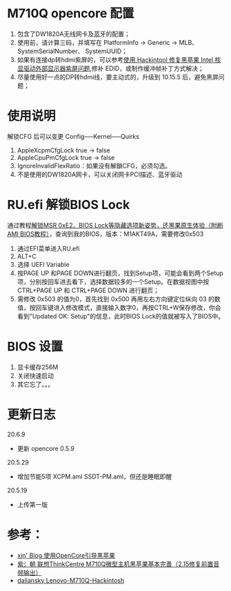 # M710Q opencore 配置
1. 包含了DW1820A无线网卡及蓝牙的配置；
2. 使用前，请计算三码，并填写在 PlatformInfo -> Generic -> MLB、 SystemSerialNumber、 SystemUUID；
3. 如果有连接dp转hdmi紫屏的，可以参考[使用 Hackintool 修复黑苹果 Intel 核显驱动外部显示器紫屏问题](https://blog.skk.moe/post/hackintosh-fix-magenta-screen/),修补 EDID，或制作缓冲帧补丁方式解决；
4. 尽量使用好一点的DP转hdmi线，要主动式的，升级到 10.15.5 后，避免黑屏问题；

# 使用说明
解锁CFG 后可以变更 Config—–Kernel—–Quirks
1. AppleXcpmCfgLock true -> false
2. AppleCpuPmCfgLock true -> false
3. IgnoreInvalidFlexRatio：如果没有解鎖CFG，必须勾选。
4. 不是使用的DW1820A网卡，可以关闭网卡PCI描述、蓝牙驱动

# RU.efi 解锁BIOS Lock
通过教程[解锁MSR 0xE2、BIOS Lock等隐藏选项新姿势，还黑果原生体验（附刷AMI BIOS教程）](http://bbs.pcbeta.com/viewthread-1834965-1-1.html)，查询到我的BIOS，版本：M1AKT49A，需要修改0x503
1. 通过EFI菜单进入RU.efi
2. ALT+C
3. 选择 UEFI Variable
4. 按PAGE UP 和PAGE DOWN进行翻页，找到Setup项，可能会看到两个Setup项，分别按回车进去看下，选择数据较多的一个Setup。在数据视图中按CTRL+PAGE UP 和 CTRL+PAGE DOWN 进行翻页；
5. 需修改 0x503 的值为0，首先找到 0x500 再用左右方向键定位纵向 03 的数值，按回车键进入修改模式，直接输入数字0，再按CTRL+W保存修改，你会看到"Updated OK: Setup"的信息，此时BIOS Lock的值就被写入了BIOS中。

# BIOS 设置
1. 显卡缓存256M
2. 关闭快速启动
3. 其它忘了。。。

# 更新日志
20.6.9
- 更新 opencore 0.5.9

20.5.29
- 增加节能5项 XCPM.aml SSDT-PM.aml，但还是睡眠即醒

20.5.19
- 上传第一版

# 参考：
- [xjn' Blog 使用OpenCore引导黑苹果](https://blog.xjn819.com/?p=543)
- [紫氵朝 联想ThinkCentre M710Q微型主机黑苹果基本完善（2.15修复前置音频输出）](http://bbs.pcbeta.com/forum.php?mod=viewthread&tid=1826205)
- [daliansky Lenovo-M710Q-Hackintosh](https://github.com/daliansky/Lenovo-M710Q-Hackintosh)